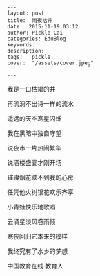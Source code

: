 
    ---
    layout: post  
    title:  雨夜枯井  
    date:  2015-11-19 03:12  
    author: Pickle Cai  
    categories: EduBlog  
    keywords: 
    description:   
    tags:	pickle   
    cover:  "/assets/cover.jpeg"  

    ---  
    
我是一口枯竭的井 

再流淌不出诗一样的流水 

遥远的天空寒星闪烁 

我在黑暗中独自守望





说夜市一片热闹繁华 

说酒楼盛宴才刚开场 

璀璨烟花映不到我的心房 

任凭他火树银花欢乐齐享





小青蛙快乐地歌唱 

云涌星淡风卷雨倾 

寒夜回归它本来的模样 

我终究有了水乡的梦想



		    
 中国教育在线·教育人

